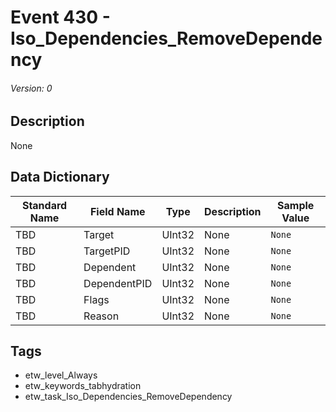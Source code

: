 # Event 430 - Iso_Dependencies_RemoveDependency
###### Version: 0

## Description
None

## Data Dictionary
|Standard Name|Field Name|Type|Description|Sample Value|
|---|---|---|---|---|
|TBD|Target|UInt32|None|`None`|
|TBD|TargetPID|UInt32|None|`None`|
|TBD|Dependent|UInt32|None|`None`|
|TBD|DependentPID|UInt32|None|`None`|
|TBD|Flags|UInt32|None|`None`|
|TBD|Reason|UInt32|None|`None`|

## Tags
* etw_level_Always
* etw_keywords_tabhydration
* etw_task_Iso_Dependencies_RemoveDependency